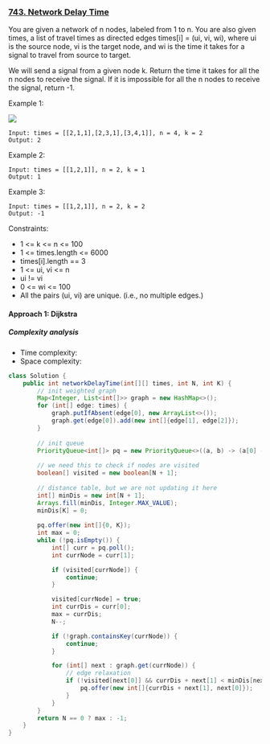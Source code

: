 ### [743. Network Delay Time](https://leetcode.com/problems/network-delay-time/)

You are given a network of n nodes, labeled from 1 to n. You are also given times, a list of travel times as directed edges times[i] = (ui, vi, wi), where ui is the source node, vi is the target node, and wi is the time it takes for a signal to travel from source to target.

We will send a signal from a given node k. Return the time it takes for all the n nodes to receive the signal. If it is impossible for all the n nodes to receive the signal, return -1.

 

Example 1:

![](https://assets.leetcode.com/uploads/2019/05/23/931_example_1.png)
```
Input: times = [[2,1,1],[2,3,1],[3,4,1]], n = 4, k = 2
Output: 2
```
Example 2:
```
Input: times = [[1,2,1]], n = 2, k = 1
Output: 1
```
Example 3:
```
Input: times = [[1,2,1]], n = 2, k = 2
Output: -1
``` 

Constraints:

- 1 <= k <= n <= 100
- 1 <= times.length <= 6000
- times[i].length == 3
- 1 <= ui, vi <= n
- ui != vi
- 0 <= wi <= 100
- All the pairs (ui, vi) are unique. (i.e., no multiple edges.)

#### Approach 1: Dijkstra

##### Complexity analysis
- Time complexity:
- Space complexity:


```java
class Solution {
    public int networkDelayTime(int[][] times, int N, int K) {
        // init weighted graph
        Map<Integer, List<int[]>> graph = new HashMap<>();
        for (int[] edge: times) {
            graph.putIfAbsent(edge[0], new ArrayList<>());
            graph.get(edge[0]).add(new int[]{edge[1], edge[2]});
        }
        
        // init queue
        PriorityQueue<int[]> pq = new PriorityQueue<>((a, b) -> (a[0] - b[0]));
        
        // we need this to check if nodes are visited
        boolean[] visited = new boolean[N + 1];
        
        // distance table, but we are not updating it here
        int[] minDis = new int[N + 1];
        Arrays.fill(minDis, Integer.MAX_VALUE);
        minDis[K] = 0;
        
        pq.offer(new int[]{0, K});
        int max = 0;
        while (!pq.isEmpty()) {
            int[] curr = pq.poll();
            int currNode = curr[1];

            if (visited[currNode]) {
                continue;
            }

            visited[currNode] = true;
            int currDis = curr[0];
            max = currDis;
            N--;

            if (!graph.containsKey(currNode)) {
                continue;
            }

            for (int[] next : graph.get(currNode)) {
                // edge relaxation
                if (!visited[next[0]] && currDis + next[1] < minDis[next[0]]) {
                    pq.offer(new int[]{currDis + next[1], next[0]});
                }
            }
        }
        return N == 0 ? max : -1;
    }
}
```